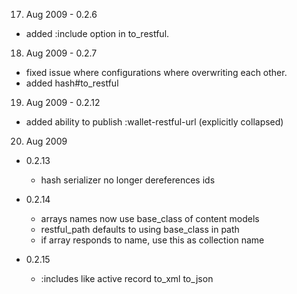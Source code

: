 17. Aug 2009 - 0.2.6

* added :include option in to_restful.

18. Aug 2009 - 0.2.7

* fixed issue where configurations where overwriting each other. 
* added hash#to_restful

19. Aug 2009 - 0.2.12

* added ability to publish :wallet-restful-url (explicitly collapsed)

20. Aug 2009 
  
  - 0.2.13

    * hash serializer no longer dereferences ids
    
  - 0.2.14
    
    * arrays names now use base_class of content models
    * restful_path defaults to using base_class in path
    * if array responds to name, use this as collection name

  - 0.2.15

    * :includes like active record to_xml to_json
